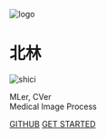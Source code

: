 <!-- _coverpage.md -->
<!-- 封面 -->

![logo](./_media/logo.svg)
# 北林 <sup></sup>
![shici](https://v1.jinrishici.com/all.svg)

<!-- <br>
<span id="busuanzi_container_site_pv" style='display:none'>
    访问量：<span id="busuanzi_value_site_pv"></span> 次
</span>
<span id="busuanzi_container_site_uv" style='display:none'>
    访客数：<span id="busuanzi_value_site_uv"></span> 人
</span>
<br> -->
MLer, CVer  
Medical Image Process

[GITHUB](https://github.com/WuGuangHeng)
[GET STARTED](README.md)

<!-- background color -->

<!-- ![color](#f0f0f0)     -->

<!-- 背景图片 -->

<!-- ![bg](/_media/bg.png) -->